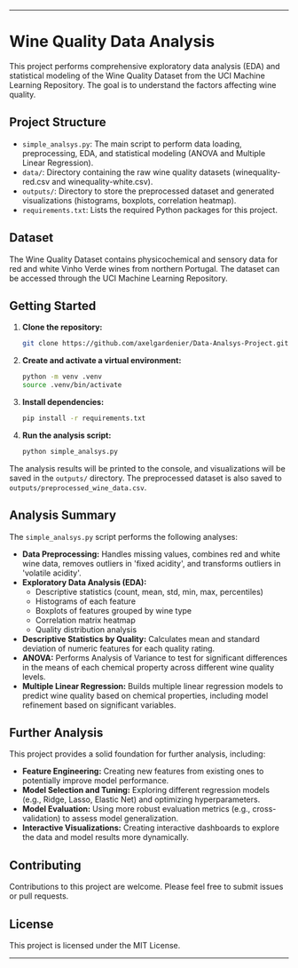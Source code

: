 
---

# Wine Quality Data Analysis

This project performs comprehensive exploratory data analysis (EDA) and statistical modeling of the Wine Quality Dataset from the UCI Machine Learning Repository. The goal is to understand the factors affecting wine quality.

## Project Structure

- `simple_analsys.py`: The main script to perform data loading, preprocessing, EDA, and statistical modeling (ANOVA and Multiple Linear Regression).
- `data/`: Directory containing the raw wine quality datasets (winequality-red.csv and winequality-white.csv).
- `outputs/`: Directory to store the preprocessed dataset and generated visualizations (histograms, boxplots, correlation heatmap).
- `requirements.txt`: Lists the required Python packages for this project.

## Dataset

The Wine Quality Dataset contains physicochemical and sensory data for red and white Vinho Verde wines from northern Portugal. The dataset can be accessed through the UCI Machine Learning Repository.

## Getting Started

1. **Clone the repository:**
    ```bash
    git clone https://github.com/axelgardenier/Data-Analsys-Project.git
    ```

2. **Create and activate a virtual environment:**
    ```bash
    python -m venv .venv
    source .venv/bin/activate
    ```

3. **Install dependencies:**
    ```bash
    pip install -r requirements.txt
    ```

4. **Run the analysis script:**
    ```bash
    python simple_analsys.py
    ```

The analysis results will be printed to the console, and visualizations will be saved in the `outputs/` directory. The preprocessed dataset is also saved to `outputs/preprocessed_wine_data.csv`.

## Analysis Summary

The `simple_analsys.py` script performs the following analyses:

- **Data Preprocessing:** Handles missing values, combines red and white wine data, removes outliers in 'fixed acidity', and transforms outliers in 'volatile acidity'.
- **Exploratory Data Analysis (EDA):**
  - Descriptive statistics (count, mean, std, min, max, percentiles)
  - Histograms of each feature
  - Boxplots of features grouped by wine type
  - Correlation matrix heatmap
  - Quality distribution analysis
- **Descriptive Statistics by Quality:** Calculates mean and standard deviation of numeric features for each quality rating.
- **ANOVA:** Performs Analysis of Variance to test for significant differences in the means of each chemical property across different wine quality levels.
- **Multiple Linear Regression:** Builds multiple linear regression models to predict wine quality based on chemical properties, including model refinement based on significant variables.

## Further Analysis

This project provides a solid foundation for further analysis, including:

- **Feature Engineering:** Creating new features from existing ones to potentially improve model performance.
- **Model Selection and Tuning:** Exploring different regression models (e.g., Ridge, Lasso, Elastic Net) and optimizing hyperparameters.
- **Model Evaluation:** Using more robust evaluation metrics (e.g., cross-validation) to assess model generalization.
- **Interactive Visualizations:** Creating interactive dashboards to explore the data and model results more dynamically.

## Contributing

Contributions to this project are welcome. Please feel free to submit issues or pull requests.

## License

This project is licensed under the MIT License.

---